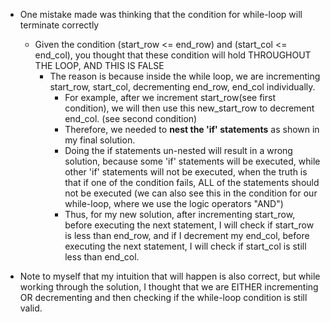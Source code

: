 - One mistake made was thinking that the condition for while-loop will terminate correctly
  - Given the condition (start_row <= end_row) and (start_col <= end_col), you thought that these condition will hold THROUGHOUT THE LOOP, AND THIS IS FALSE
    - The reason is because inside the while loop, we are incrementing start_row, start_col, decrementing end_row, end_col individually. 
      - For example, after we increment start_row(see first condition), we will then use this new_start_row to decrement end_col. (see second condition)
      - Therefore, we needed to **nest the 'if' statements** as shown in my final solution.
      - Doing the if statements un-nested will result in a wrong solution, because some 'if' statements will be executed, while other 'if' statements will not be executed, when the truth is that if one of the condition fails, ALL of the statements should not be executed (we can also see this in the condition for our while-loop, where we use the logic operators "AND")
      - Thus, for my new solution, after incrementing start_row, before executing the next statement, I will check if start_row is less than end_row, and if I decrement my end_col, before executing the next statement, I will check if start_col is still less than end_col.


- Note to myself that my intuition that will happen is also correct, but while working through the solution, I thought that we are EITHER incrementing OR decrementing and then checking if the while-loop condition is still valid.
